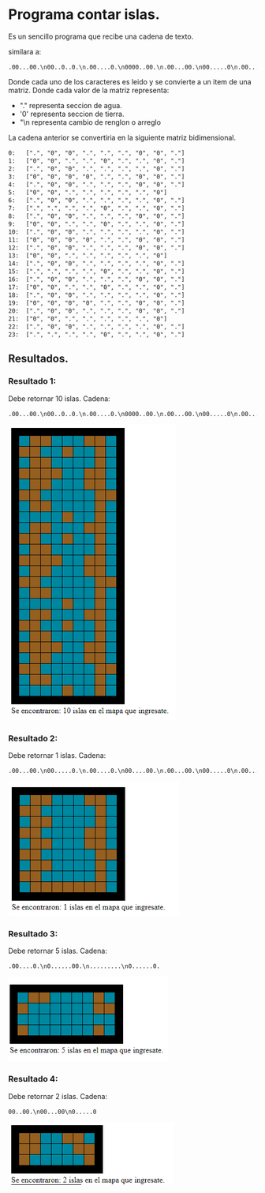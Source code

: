 # Programa contar islas.

Es un sencillo programa que recibe una cadena de texto.

similara a:
```
.00...00.\n00..0..0.\n.00....0.\n0000..00.\n.00...00.\n00.....0\n.00....0.\n....0..0.\n.00...00.\n00..0..0.\n.00....0.\n0000..00.\n.00...00.\n00.....0\n.00....0.\n....0..0.\n.00...00.\n00..0..0.\n.00....0.\n0000..00.\n.00...00.\n00.....0\n.00....0.\n....0..0. 
```

Donde cada uno de los caracteres es leido y se convierte a un item de una matriz. Donde cada valor de la matriz representa:

* "."   representa seccion de agua.
* '0'   representa seccion de tierra.
* "\n   representa cambio de renglon o arreglo

La cadena anterior se convertiria en la siguiente matriz bidimensional.

```
0:   [".", "0", "0", ".", ".", ".", "0", "0", "."]
1:   ["0", "0", ".", ".", "0", ".", ".", "0", "."]
2:   [".", "0", "0", ".", ".", ".", ".", "0", "."]
3:   ["0", "0", "0", "0", ".", ".", "0", "0", "."]
4:   [".", "0", "0", ".", ".", ".", "0", "0", "."]
5:   ["0", "0", ".", ".", ".", ".", ".", "0"]
6:   [".", "0", "0", ".", ".", ".", ".", "0", "."]
7:   [".", ".", ".", ".", "0", ".", ".", "0", "."]
8:   [".", "0", "0", ".", ".", ".", "0", "0", "."]
9:   ["0", "0", ".", ".", "0", ".", ".", "0", "."]
10:  [".", "0", "0", ".", ".", ".", ".", "0", "."]
11:  ["0", "0", "0", "0", ".", ".", "0", "0", "."]
12:  [".", "0", "0", ".", ".", ".", "0", "0", "."]
13:  ["0", "0", ".", ".", ".", ".", ".", "0"]
14:  [".", "0", "0", ".", ".", ".", ".", "0", "."]
15:  [".", ".", ".", ".", "0", ".", ".", "0", "."]
16:  [".", "0", "0", ".", ".", ".", "0", "0", "."]
17:  ["0", "0", ".", ".", "0", ".", ".", "0", "."]
18:  [".", "0", "0", ".", ".", ".", ".", "0", "."]
19:  ["0", "0", "0", "0", ".", ".", "0", "0", "."]
20:  [".", "0", "0", ".", ".", ".", "0", "0", "."]
21:  ["0", "0", ".", ".", ".", ".", ".", "0"]
22:  [".", "0", "0", ".", ".", ".", ".", "0", "."]
23:  [".", ".", ".", ".", "0", ".", ".", "0", "."]
```

## Resultados.

### Resultado 1:
Debe retornar 10 islas. Cadena: 
```
.00...00.\n00..0..0.\n.00....0.\n0000..00.\n.00...00.\n00.....0\n.00....0.\n....0..0.\n.00...00.\n00..0..0.\n.00....0.\n0000..00.\n.00...00.\n00.....0\n.00....0.\n....0..0.\n.00...00.\n00..0..0.\n.00....0.\n0000..00.\n.00...00.\n00.....0\n.00....0.\n....0..0.
``` 
![alt text](https://raw.githubusercontent.com/arthurfulldev/programillas/master/Contar%20islas/resultados/1.PNG "Logo Title Text 1")

### Resultado 2:
Debe retornar 1 islas. Cadena:
```
.00...00.\n00.....0.\n.00....0.\n00....00.\n.00...00.\n00.....0\n.00....0.\n00.....0.\n.0000000.
```

![alt text](https://raw.githubusercontent.com/arthurfulldev/programillas/master/Contar%20islas/resultados/2.PNG "Logo Title Text 1")

### Resultado 3:
Debe retornar 5 islas. Cadena: 
```
.00....0.\n0......00.\n.........\n0......0.
```

![alt text](https://raw.githubusercontent.com/arthurfulldev/programillas/master/Contar%20islas/resultados/3.PNG "Logo Title Text 1")

### Resultado 4:
Debe retornar 2 islas. Cadena: 
```
00..00.\n00...00\n0.....0
```

![alt text](https://raw.githubusercontent.com/arthurfulldev/programillas/master/Contar%20islas/resultados/4.PNG "Logo Title Text 1")
